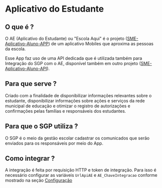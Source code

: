# Aplicativo do Estudante

## O que é ?

O AE (Aplicativo do Estudante) ou "Escola Aqui" é o projeto ([SME-Aplicativo-Aluno-APP](https://github.com/prefeiturasp/SME-Aplicativo-Aluno-APP)) de um aplicativo Mobiles que aproxima as pessoas da escola.

Esse App faz uso de uma API dedicada que é utilizada também para Integração do SGP com o AE, disponível também em outro projeto ([SME-Aplicativo-Aluno-API](https://github.com/prefeiturasp/SME-Aplicativo-Aluno-API)).

## Para que serve ?

Criado com a finalidade de disponibilizar informações relevantes sobre o estudante, disponibilizar informações sobre ações e serviços da rede municipal de educação e otimizar o registro de autorizações e confirmações pelas famílias e responsáveis dos estudantes.

## Para que o SGP utiliza ?

O SGP é o meio da gestão escolar cadastrar os comunicados que serão enviados para os responsáveis por meio do App.

## Como integrar ?

A integração é feita por requisição HTTP e token de integração. Para isso é necessário configurar as variáveis `UrlApiAE` e `AE_ChaveIntegracao` conforme mostrado na seção [Configuração](aesecret.md)